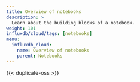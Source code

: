 ```yaml
---
title: Overview of notebooks
description: >
  Learn about the building blocks of a notebook.
weight: 101
influxdb/cloud/tags: [notebooks]
menu:
  influxdb_cloud:
    name: Overview of notebooks
    parent: Notebooks
---
```


{{< duplicate-oss >}}
